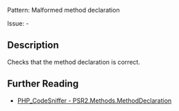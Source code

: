 Pattern: Malformed method declaration

Issue: -

## Description

Checks that the method declaration is correct.

## Further Reading

* [PHP_CodeSniffer - PSR2.Methods.MethodDeclaration](https://github.com/squizlabs/PHP_CodeSniffer/blob/master/src/Standards/PSR2/Sniffs/Methods/MethodDeclarationSniff.php)